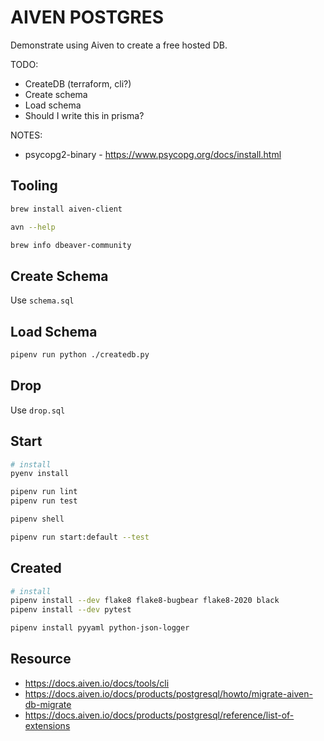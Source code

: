 # AIVEN POSTGRES

Demonstrate using Aiven to create a free hosted DB.  

TODO:

* CreateDB (terraform, cli?)
* Create schema
* Load schema
* Should I write this in prisma?  

NOTES:

* psycopg2-binary - https://www.psycopg.org/docs/install.html

## Tooling

```sh
brew install aiven-client

avn --help

brew info dbeaver-community 
```

## Create Schema

Use `schema.sql`  

## Load Schema

```sh
pipenv run python ./createdb.py
```

## Drop

Use `drop.sql`  

## Start

```sh
# install
pyenv install

pipenv run lint
pipenv run test

pipenv shell

pipenv run start:default --test
```

## Created

```sh
# install
pipenv install --dev flake8 flake8-bugbear flake8-2020 black
pipenv install --dev pytest 

pipenv install pyyaml python-json-logger
```


## Resource

* https://docs.aiven.io/docs/tools/cli
* https://docs.aiven.io/docs/products/postgresql/howto/migrate-aiven-db-migrate
* https://docs.aiven.io/docs/products/postgresql/reference/list-of-extensions